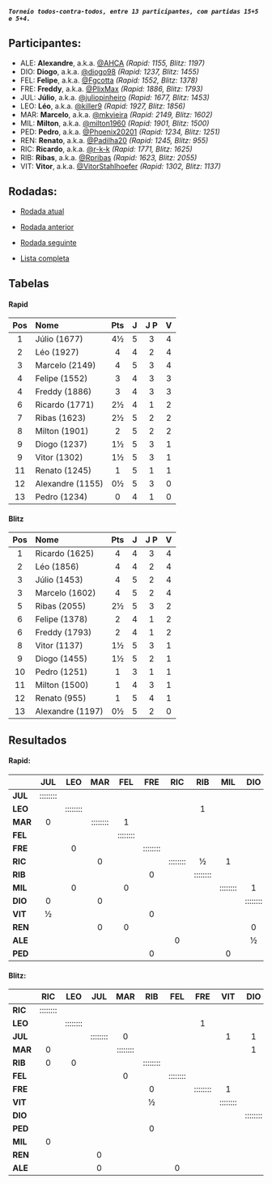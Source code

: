 ***`Torneio todos-contra-todos, entre 13 participantes, com partidas 15+5 e 5+4.`***

## Participantes:

* ALE: **Alexandre**, a.k.a. [@AHCA](https://www.lichess.org/@/AHCA) *(Rapid: 1155, Blitz: 1197)*
* DIO: **Diogo**, a.k.a. [@diogo98](https://www.lichess.org/@/diogo98) *(Rapid: 1237, Blitz: 1455)*
* FEL: **Felipe**, a.k.a. [@Fgcotta](https://www.lichess.org/@/Fgcotta) *(Rapid: 1552, Blitz: 1378)*
* FRE: **Freddy**, a.k.a. [@PlixMax](https://www.lichess.org/@/PlixMax) *(Rapid: 1886, Blitz: 1793)*
* JUL: **Júlio**, a.k.a. [@juliopinheiro](https://www.lichess.org/@/juliopinheiro) *(Rapid: 1677, Blitz: 1453)*
* LEO: **Léo**, a.k.a. [@killer9](https://www.lichess.org/@/killer9) *(Rapid: 1927, Blitz: 1856)*
* MAR: **Marcelo**, a.k.a. [@mkvieira](https://www.lichess.org/@/mkvieira) *(Rapid: 2149, Blitz: 1602)*
* MIL: **Milton**, a.k.a. [@milton1960](https://www.lichess.org/@/milton1960) *(Rapid: 1901, Blitz: 1500)*
* PED: **Pedro**, a.k.a. [@Phoenix20201](https://www.lichess.org/@/Phoenix20201) *(Rapid: 1234, Blitz: 1251)*
* REN: **Renato**, a.k.a. [@Padilha20](https://www.lichess.org/@/Padilha20) *(Rapid: 1245, Blitz: 955)*
* RIC: **Ricardo**, a.k.a. [@r-k-k](https://www.lichess.org/@/r-k-k) *(Rapid: 1771, Blitz: 1625)*
* RIB: **Ribas**, a.k.a. [@Rpribas](https://www.lichess.org/@/Rpribas) *(Rapid: 1623, Blitz: 2055)*
* VIT: **Vitor**, a.k.a. [@VitorStahlhoefer](https://www.lichess.org/@/VitorStahlhoefer) *(Rapid: 1302, Blitz: 1137)*

## Rodadas:

* [Rodada atual](https://grupo-de-xadrez.github.io/rodadas/5)

* [Rodada anterior](https://grupo-de-xadrez.github.io/rodadas/4)

* [Rodada seguinte](https://grupo-de-xadrez.github.io/rodadas/6)

* [Lista completa](https://grupo-de-xadrez.github.io/rodadas)

## Tabelas

#### Rapid

| Pos | Nome | Pts | J | J P | V |
| :---: | :--- | :---: | :---: | :---: | :---: |
| 1 | Júlio (1677) | 4½ | 5 | 3 | 4 |
| 2 | Léo (1927) | 4 | 4 | 2 | 4 |
| 3 | Marcelo (2149) | 4 | 5 | 3 | 4 |
| 4 | Felipe (1552) | 3 | 4 | 3 | 3 |
| 4 | Freddy (1886) | 3 | 4 | 3 | 3 |
| 6 | Ricardo (1771) | 2½ | 4 | 1 | 2 |
| 7 | Ribas (1623) | 2½ | 5 | 2 | 2 |
| 8 | Milton (1901) | 2 | 5 | 2 | 2 |
| 9 | Diogo (1237) | 1½ | 5 | 3 | 1 |
| 9 | Vitor (1302) | 1½ | 5 | 3 | 1 |
| 11 | Renato (1245) | 1 | 5 | 1 | 1 |
| 12 | Alexandre (1155) | 0½ | 5 | 3 | 0 |
| 13 | Pedro (1234) | 0 | 4 | 1 | 0 |

#### Blitz

| Pos | Nome | Pts | J | J P | V |
| :---: | :--- | :---: | :---: | :---: | :---: |
| 1 | Ricardo (1625) | 4 | 4 | 3 | 4 |
| 2 | Léo (1856) | 4 | 4 | 2 | 4 |
| 3 | Júlio (1453) | 4 | 5 | 2 | 4 |
| 3 | Marcelo (1602) | 4 | 5 | 2 | 4 |
| 5 | Ribas (2055) | 2½ | 5 | 3 | 2 |
| 6 | Felipe (1378) | 2 | 4 | 1 | 2 |
| 6 | Freddy (1793) | 2 | 4 | 1 | 2 |
| 8 | Vitor (1137) | 1½ | 5 | 3 | 1 |
| 9 | Diogo (1455) | 1½ | 5 | 2 | 1 |
| 10 | Pedro (1251) | 1 | 3 | 1 | 1 |
| 11 | Milton (1500) | 1 | 4 | 3 | 1 |
| 12 | Renato (955) | 1 | 5 | 4 | 1 |
| 13 | Alexandre (1197) | 0½ | 5 | 2 | 0 |

## Resultados

#### Rapid:

| | JUL | LEO | MAR | FEL | FRE | RIC | RIB | MIL | DIO | VIT | REN | ALE | PED |
| :--- | :---: | :---: | :---: | :---: | :---: | :---: | :---: | :---: | :---: | :---: | :---: | :---: | :---: |
| **JUL** | :::::::: |  |  |  |  |  |  |  |  |  | 1 | 1 |  |
| **LEO** |  | :::::::: |  |  |  |  | 1 |  |  |  |  |  |  |
| **MAR** | 0 |  | :::::::: | 1 |  |  |  |  |  |  |  |  |  |
| **FEL** |  |  |  | :::::::: |  |  |  |  |  |  |  | 1 |  |
| **FRE** |  | 0 |  |  | :::::::: |  |  |  |  |  |  |  |  |
| **RIC** |  |  | 0 |  |  | :::::::: | ½ | 1 |  |  |  |  |  |
| **RIB** |  |  |  |  | 0 |  | :::::::: |  |  | 1 |  |  | 1 |
| **MIL** |  | 0 |  | 0 |  |  |  | :::::::: | 1 |  |  |  |  |
| **DIO** | 0 |  | 0 |  |  |  |  |  | :::::::: |  |  |  |  |
| **VIT** | ½ |  |  |  | 0 |  |  |  |  | :::::::: |  |  |  |
| **REN** |  |  | 0 | 0 |  |  |  |  | 0 |  | :::::::: |  |  |
| **ALE** |  |  |  |  |  | 0 |  |  | ½ |  |  | :::::::: |  |
| **PED** |  |  |  |  | 0 |  |  | 0 |  | 0 |  |  | :::::::: |

#### Blitz:

| | RIC | LEO | JUL | MAR | RIB | FEL | FRE | VIT | DIO | PED | MIL | REN | ALE |
| :--- | :---: | :---: | :---: | :---: | :---: | :---: | :---: | :---: | :---: | :---: | :---: | :---: | :---: |
| **RIC** | :::::::: |  |  |  |  |  |  |  |  |  |  |  | 1 |
| **LEO** |  | :::::::: |  |  |  |  | 1 |  |  |  | 1 |  |  |
| **JUL** |  |  | :::::::: | 0 |  |  |  | 1 | 1 |  |  |  |  |
| **MAR** | 0 |  |  | :::::::: |  |  |  |  | 1 |  |  | 1 |  |
| **RIB** | 0 | 0 |  |  | :::::::: |  |  |  |  |  |  |  |  |
| **FEL** |  |  |  | 0 |  | :::::::: |  |  |  |  | 0 | 1 |  |
| **FRE** |  |  |  |  | 0 |  | :::::::: | 1 |  | 1 |  |  |  |
| **VIT** |  |  |  |  | ½ |  |  | :::::::: |  |  |  |  |  |
| **DIO** |  |  |  |  |  |  |  |  | :::::::: |  | 1 | 0 | ½ |
| **PED** |  |  |  |  | 0 |  |  |  |  | :::::::: |  |  |  |
| **MIL** | 0 |  |  |  |  |  |  |  |  |  | :::::::: |  |  |
| **REN** |  |  | 0 |  |  |  |  |  |  |  |  | :::::::: |  |
| **ALE** |  |  | 0 |  |  | 0 |  |  |  |  |  |  | :::::::: |

